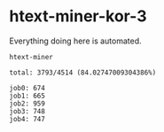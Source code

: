 # htext-miner-kor-3

Everything doing here is automated.

```
htext-miner

total: 3793/4514 (84.02747009304386%)

job0: 674
job1: 665
job2: 959
job3: 748
job4: 747
```